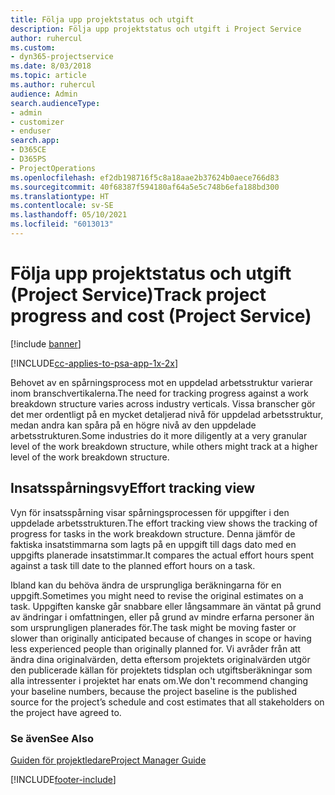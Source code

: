 ```yaml
---
title: Följa upp projektstatus och utgift
description: Följa upp projektstatus och utgift i Project Service
author: ruhercul
ms.custom:
- dyn365-projectservice
ms.date: 8/03/2018
ms.topic: article
ms.author: ruhercul
audience: Admin
search.audienceType:
- admin
- customizer
- enduser
search.app:
- D365CE
- D365PS
- ProjectOperations
ms.openlocfilehash: ef2db198716f5c8a18aae2b37624b0aece766d83
ms.sourcegitcommit: 40f68387f594180af64a5e5c748b6efa188bd300
ms.translationtype: HT
ms.contentlocale: sv-SE
ms.lasthandoff: 05/10/2021
ms.locfileid: "6013013"
---
```

# <a name="track-project-progress-and-cost-project-service"></a><span data-ttu-id="8dcfd-103">Följa upp projektstatus och utgift (Project Service)</span><span class="sxs-lookup"><span data-stu-id="8dcfd-103">Track project progress and cost (Project Service)</span></span>

[!include [banner](../includes/psa-now-project-operations.md)]

[!INCLUDE[cc-applies-to-psa-app-1x-2x](../includes/cc-applies-to-psa-app-1x-2x.md)]

<span data-ttu-id="8dcfd-104">Behovet av en spårningsprocess mot en uppdelad arbetsstruktur varierar inom branschvertikalerna.</span><span class="sxs-lookup"><span data-stu-id="8dcfd-104">The need for tracking progress against a work breakdown structure varies across industry verticals.</span></span> <span data-ttu-id="8dcfd-105">Vissa branscher gör det mer ordentligt på en mycket detaljerad nivå för uppdelad arbetsstruktur, medan andra kan spåra på en högre nivå av den uppdelade arbetsstrukturen.</span><span class="sxs-lookup"><span data-stu-id="8dcfd-105">Some industries do it more diligently at a very granular level of the work breakdown structure, while others might track at a higher level of the work breakdown structure.</span></span>  
  
## <a name="effort-tracking-view"></a><span data-ttu-id="8dcfd-106">Insatsspårningsvy</span><span class="sxs-lookup"><span data-stu-id="8dcfd-106">Effort tracking view</span></span>  
<span data-ttu-id="8dcfd-107">Vyn för insatsspårning visar spårningsprocessen för uppgifter i den uppdelade arbetsstrukturen.</span><span class="sxs-lookup"><span data-stu-id="8dcfd-107">The effort tracking view shows the tracking of progress for tasks in the work breakdown structure.</span></span> <span data-ttu-id="8dcfd-108">Denna jämför de faktiska insatstimmarna som lagts på en uppgift till dags dato med en uppgifts planerade insatstimmar.</span><span class="sxs-lookup"><span data-stu-id="8dcfd-108">It compares the actual effort hours spent against a task till date to the planned effort hours on a task.</span></span>  
  
<span data-ttu-id="8dcfd-109">Ibland kan du behöva ändra de ursprungliga beräkningarna för en uppgift.</span><span class="sxs-lookup"><span data-stu-id="8dcfd-109">Sometimes you might need to revise the original estimates on a task.</span></span> <span data-ttu-id="8dcfd-110">Uppgiften kanske går snabbare eller långsammare än väntat på grund av ändringar i omfattningen, eller på grund av mindre erfarna personer än som ursprungligen planerades för.</span><span class="sxs-lookup"><span data-stu-id="8dcfd-110">The task might be moving faster or slower than originally anticipated because of changes in scope or having less experienced people than originally planned for.</span></span> <span data-ttu-id="8dcfd-111">Vi avråder från att ändra dina originalvärden, detta eftersom projektets originalvärden utgör den publicerade källan för projektets tidsplan och utgiftsberäkningar som alla intressenter i projektet har enats om.</span><span class="sxs-lookup"><span data-stu-id="8dcfd-111">We don't recommend changing your baseline numbers, because the project baseline is the published source for the project’s schedule and cost estimates that all stakeholders on the project have agreed to.</span></span>  
  
### <a name="see-also"></a><span data-ttu-id="8dcfd-112">Se även</span><span class="sxs-lookup"><span data-stu-id="8dcfd-112">See Also</span></span>  
 [<span data-ttu-id="8dcfd-113">Guiden för projektledare</span><span class="sxs-lookup"><span data-stu-id="8dcfd-113">Project Manager Guide</span></span>](../psa/project-manager-guide.md)


[!INCLUDE[footer-include](../includes/footer-banner.md)]